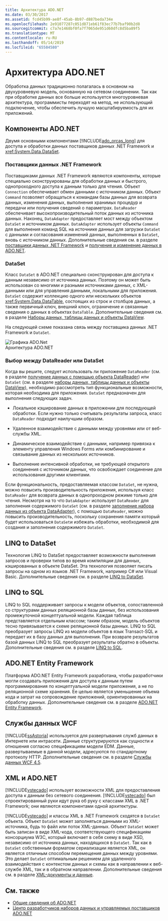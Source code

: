 ```yaml
---
title: Архитектура ADO.NET
ms.date: 03/30/2017
ms.assetid: fcd45b99-ae8f-45ab-8b97-d887beda734e
ms.openlocfilehash: 2e91077287c051d871eb61f83ec77b7baf90b2d8
ms.sourcegitcommit: c7a7e1468bf0fa7f7065de951d60dfc8d5ba89f5
ms.translationtype: MT
ms.contentlocale: ru-RU
ms.lasthandoff: 05/14/2019
ms.locfileid: "65584580"
---
```

# <a name="adonet-architecture"></a>Архитектура ADO.NET
Обработка данных традиционно полагалась в основном на двухуровневую модель, основанную на сетевом соединении. Так как при обработке данных все больше используется многоуровневая архитектура, программисты переходят на метод, не использующий подключение, чтобы обеспечить лучшую масштабируемость для их приложений.  
  
## <a name="adonet-components"></a>Компоненты ADO.NET  
 Двумя основными компонентами [!INCLUDE[ado_orcas_long](../../../../includes/ado-orcas-long-md.md)] для доступа и обработки данных поставщиков данных .NET Framework и <xref:System.Data.DataSet>.  
  
### <a name="net-framework-data-providers"></a>Поставщики данных .NET Framework  
 Поставщиками данных .NET Framework являются компоненты, которые специально сконструированы для обработки данных и быстрого, однопроходного доступа к данным только для чтения. Объект `Connection` обеспечивает обмен данными с источником данных. Объект `Command` позволяет обращаться к командам базы данных для возврата данных, изменения данных, выполнения хранимых процедур и передачи или получения сведений о параметрах. `DataReader` обеспечивает высокопроизводительный поток данных из источника данных. Наконец, `DataAdapter` предоставляет мост между объектом `DataSet` и источником данных. `DataAdapter` использует объекты `Command` для выполнения команд SQL на источнике данных для загрузки `DataSet` с данными и согласования изменений данных, выполненных в `DataSet`, вновь с источником данных. Дополнительные сведения см. в разделе [поставщики данных .NET Framework](../../../../docs/framework/data/adonet/data-providers.md) и [получение и изменение данных в ADO.NET](../../../../docs/framework/data/adonet/retrieving-and-modifying-data.md).  
  
### <a name="the-dataset"></a>DataSet  
 Класс `DataSet` в ADO.NET специально сконструирован для доступа к данным независимо от источника данных. Поэтому он может быть использован со многими и разными источниками данных, с XML-данными или для управления данными, локальными для приложения. `DataSet` содержит коллекцию одного или нескольких объектов <xref:System.Data.DataTable>, состоящих из строк и столбцов данных, а также первичный ключ, внешний ключ, ограничение и связанные сведения о данных в объектах `DataTable`. Дополнительные сведения см. в разделе [Наборы данных, таблицы данных и объекты DataView](../../../../docs/framework/data/adonet/dataset-datatable-dataview/index.md).  
  
 На следующей схеме показана связь между поставщика данных .NET Framework и `DataSet`.  
  
 ![Графика ADO.Net](../../../../docs/framework/data/adonet/media/ado-1-bpuedev11.png "ado_1_bpuedev11")  
Архитектура ADO.NET  
  
### <a name="choosing-a-datareader-or-a-dataset"></a>Выбор между DataReader или DataSet  
 Когда вы решите, следует использовать ли приложение `DataReader` (см. в разделе [получение данных с помощью объекта DataReader](../../../../docs/framework/data/adonet/retrieving-data-using-a-datareader.md)) или `DataSet` (см. в разделе [наборы данных, таблицы данных и объекты DataView](../../../../docs/framework/data/adonet/dataset-datatable-dataview/index.md)), необходимо рассмотреть тип функциональные возможности, которая необходима для приложения. `DataSet` предназначен для выполнения следующих задач.  
  
- Локальное кэширование данных в приложении для последующей обработки. Если нужно только считывать результаты запроса, класс `DataReader` подходит наилучшим образом.  
  
- Удаленное взаимодействие с данными между уровнями или от веб-службы XML.  
  
- Динамическое взаимодействие с данными, например привязка к элементу управления Windows Forms или комбинирование и связывание данных из нескольких источников.  
  
- Выполнение интенсивной обработки, не требующей открытого соединения с источником данных, что освобождает соединение для использования другими клиентами.  
  
 Если функциональность, предоставляемая классом `DataSet`, не нужна, можно повысить производительность приложения, используя класс `DataReader` для возврата данных в однопроходном режиме только для чтения. Несмотря на то что `DataAdapter` использует `DataReader` для заполнения содержимого `DataSet` (см. в разделе [заполнение набора данных из объекта DataAdapter](../../../../docs/framework/data/adonet/populating-a-dataset-from-a-dataadapter.md)), с помощью `DataReader`, можно повысить производительность, поскольку сохранения памяти который будет использоваться `DataSet`и избежать обработки, необходимой для создания и заполнения содержимого `DataSet`.  
  
## <a name="linq-to-dataset"></a>LINQ to DataSet  
 Технология LINQ to DataSet предоставляет возможности выполнения запросов и проверки типов во время компиляции для данных, кэшированных в объекте DataSet. Эта технология позволяет писать запросы на одном из языков .NET Framework, например C# или Visual Basic. Дополнительные сведения см. в разделе [LINQ to DataSet](../../../../docs/framework/data/adonet/linq-to-dataset.md).  
  
## <a name="linq-to-sql"></a>LINQ to SQL  
 LINQ to SQL поддерживает запросы к модели объектов, сопоставленной со структурами данных реляционной базы данных, без использования промежуточной концептуальной модели. Каждая таблица представляется отдельным классом; таким образом, модель объектов тесно привязывается к схеме реляционной базы данных. LINQ to SQL преобразует запросы LINQ из модели объектов в язык Transact-SQL и передает их в базу данных для выполнения. При возврате результатов базой данных LINQ to SQL преобразует результаты обратно в объекты. Дополнительные сведения см. в разделе [LINQ to SQL](../../../../docs/framework/data/adonet/sql/linq/index.md).  
  
## <a name="adonet-entity-framework"></a>ADO.NET Entity Framework  
 Платформа ADO.NET Entity Framework разработана, чтобы разработчики могли создавать приложения для доступа к данным путем программирования по концептуальной модели приложения, а не по реляционной схеме хранения. Ее целью является уменьшение объема кода и затрат на сопровождение приложений, ориентированных на обработку данных. Дополнительные сведения см. в разделе [ADO.NET Entity Framework](../../../../docs/framework/data/adonet/ef/index.md).  
  
## <a name="wcf-data-services"></a>Службы данных WCF  
 [!INCLUDE[ssAstoria](../../../../includes/ssastoria-md.md)] используется для развертывания служб данных в Интернете или интрасети. Данные структурируются как сущности и отношения согласно спецификациям модели EDM. Данные, развертываемые в данной модели, адресуются по стандартному протоколу HTTP. Дополнительные сведения см. в разделе [Службы данных WCF 4.5](../../../../docs/framework/data/wcf/index.md).  
  
## <a name="xml-and-adonet"></a>XML и ADO.NET  
 [!INCLUDE[vstecado](../../../../includes/vstecado-md.md)] использует возможности XML для предоставления доступа к данным без сетевого соединения. [!INCLUDE[vstecado](../../../../includes/vstecado-md.md)] был спроектированный руки идут рука об руку с классами XML в .NET Framework; они являются компонентами одной архитектуры.  
  
 [!INCLUDE[vstecado](../../../../includes/vstecado-md.md)] и классы XML в .NET Framework сходятся в `DataSet` объекта. Объект `DataSet` может заполняться данными из XML-источника, будь то файл или поток XML-данных. Объект `DataSet` может быть записан в виде XML-кода, соответствующего спецификациям консорциума W3C, который включает в себя схему в виде XSD, независимо от источника данных, находящихся в `DataSet`. Так как в `DataSet` собственным форматом сериализации является XML, он является отличным способом перемещения данных между уровнями. Это делает `DataSet` оптимальным решением для удаленного взаимодействия с контекстом данных и схемы как в направлении к веб-службе XML, так и в обратном направлении. Дополнительные сведения см. в разделе [XML-документы и данные](../../../../docs/standard/data/xml/index.md).  
  
## <a name="see-also"></a>См. также

- [Общие сведения об ADO.NET](../../../../docs/framework/data/adonet/ado-net-overview.md)
- [Центр разработчиков наборов данных и управляемых поставщиков ADO.NET](https://go.microsoft.com/fwlink/?LinkId=217917)
